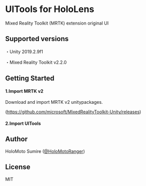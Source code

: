 # UITools for HoloLens



Mixed Reality Toolkit (MRTK) extension original UI



## Supported versions



 ・Unity 2019.2.9f1

 

 ・Mixed Reality Toolkit v2.2.0

 

## Getting Started



#### 1.Import MRTK v2



Download and import MRTK v2 unitypackages.



(https://github.com/microsoft/MixedRealityToolkit-Unity/releases)



#### 2.Import UITools



## Author



 HoloMoto Sumire ([@HoloMotoRanger](https://twitter.com/HoloMotoRanger))

 

## License



MIT
